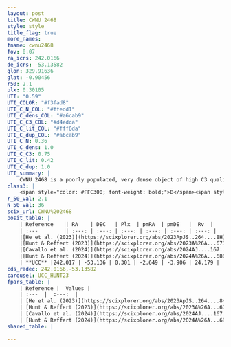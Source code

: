 ```yaml
---
layout: post
title: CWNU 2468
style: style
title_flag: true
more_names: 
fname: cwnu2468
fov: 0.07
ra_icrs: 242.0166
de_icrs: -53.13582
glon: 329.91636
glat: -0.90456
r50: 2.1
plx: 0.30105
UTI: "0.59"
UTI_COLOR: "#f3fad8"
UTI_C_N_COL: "#ffedd1"
UTI_C_dens_COL: "#a6cab9"
UTI_C_C3_COL: "#d4edca"
UTI_C_lit_COL: "#fff6da"
UTI_C_dup_COL: "#a6cab9"
UTI_C_N: 0.36
UTI_C_dens: 1.0
UTI_C_C3: 0.75
UTI_C_lit: 0.42
UTI_C_dup: 1.0
UTI_summary: |
    CWNU 2468 is a poorly populated, very dense object of high C3 quality. It was recently reported in the literature.
class3: |
    <span style="color: #FFC300; font-weight: bold;">B</span><span style="color: green; font-weight: bold;">A</span>
r_50_val: 2.1
N_50_val: 36
scix_url: CWNU%202468
posit_table: |
    | Reference    | RA    | DEC   | Plx  | pmRA  | pmDE   |  Rv  |
    | :---         | :---: | :---: | :---: | :---: | :---: | :---: |
    |[He et al. (2023)](https://scixplorer.org/abs/2023ApJS..264....8H) | 242.014 | -53.152 | 0.31 | -2.664 | -3.908 | 20.35 |
    |[Hunt & Reffert (2023)](https://scixplorer.org/abs/2023A%26A...673A.114H) | 242.017 | -53.148 | 0.3 | -2.653 | -3.906 | 1.677 |
    |[Cavallo et al. (2024)](https://scixplorer.org/abs/2024AJ....167...12C) | 242.03 | -53.15 | 0.301 | -- | -- | -- |
    |[Hunt & Reffert (2024)](https://scixplorer.org/abs/2024A%26A...686A..42H) | 242.017 | -53.148 | 0.3 | -2.653 | -3.906 | 1.677 |
    | **UCC** |242.017 | -53.136 | 0.301 | -2.649 | -3.906 | 24.179 | 
cds_radec: 242.0166,-53.13582
carousel: UCC_HUNT23
fpars_table: |
    | Reference |  Values |
    | :---  |  :---:  |
    | [He et al. (2023)](https://scixplorer.org/abs/2023ApJS..264....8H) | `A0=4.6, m-M=12.7, logAge=6.7` |
    | [Hunt & Reffert (2023)](https://scixplorer.org/abs/2023A%26A...673A.114H) | `AV50=4.327, diffAV50=0.967, MOD50=12.398, logAge50=7.266` |
    | [Cavallo et al. (2024)](https://scixplorer.org/abs/2024AJ....167...12C) | `AV50=3.9, dMod50=12.85, logAge50=7.25, [Fe/H]50=-0.31` |
    | [Hunt & Reffert (2024)](https://scixplorer.org/abs/2024A%26A...686A..42H) | `MassJ=955.048` |
shared_table: |
    
---
```

